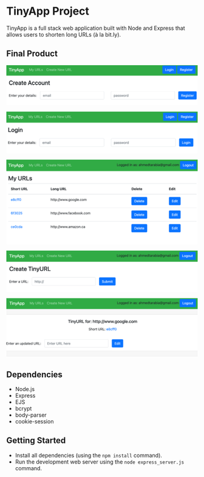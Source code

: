 # TinyApp Project

TinyApp is a full stack web application built with Node and Express that allows users to shorten long URLs (à la bit.ly).

## Final Product

!["screenshot of Registration"](https://github.com/ahmedtarabia/tinyapp/blob/master/docs/register.png?raw=true)

!["screenshot of Login"](https://github.com/ahmedtarabia/tinyapp/blob/master/docs/login.png?raw=true)

!["screenshot of mainpage"](https://github.com/ahmedtarabia/tinyapp/blob/master/docs/mainPage.png?raw=true)

!["screenshot of Creating URL page"](https://github.com/ahmedtarabia/tinyapp/blob/master/docs/createURL.png?raw=true)

!["screenshot of Edit page"](https://github.com/ahmedtarabia/tinyapp/blob/master/docs/editPage.png?raw=true)

## Dependencies

- Node.js
- Express
- EJS
- bcrypt
- body-parser
- cookie-session

## Getting Started

- Install all dependencies (using the `npm install` command).
- Run the development web server using the `node express_server.js` command.
